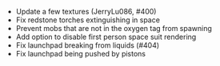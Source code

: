 - Update a few textures (JerryLu086, #400)
- Fix redstone torches extinguishing in space
- Prevent mobs that are not in the oxygen tag from spawning
- Add option to disable first person space suit rendering
- Fix launchpad breaking from liquids (#404)
- Fix launchpad being pushed by pistons